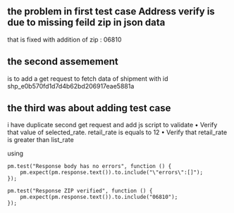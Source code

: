 ## the problem in first test case Address verify is due to missing feild zip in json data
that is fixed with addition of zip : 06810

## the second assemement 
is to add a get request to fetch data of shipment with id shp_e0b570fd1d7d4b62bd206917eae5881a

## the third was about adding test case
i have duplicate second get request and add js script to validate 
• Verify that value of selected_rate. retail_rate is equals to 12
• Verify that retail_rate is greater than list_rate

using 
```
pm.test("Response body has no errors", function () {
    pm.expect(pm.response.text()).to.include("\"errors\":[]");
});

pm.test("Response ZIP verified", function () {
    pm.expect(pm.response.text()).to.include("06810");
});

```